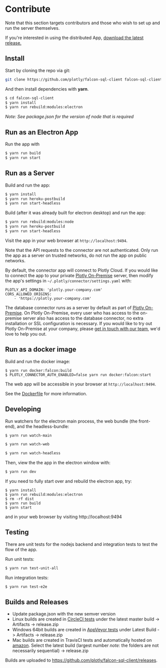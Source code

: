 # Contribute

Note that this section targets contributors and those who wish to set up and run the server themselves.

If you're interested in using the distributed App, [download the latest release.](https://github.com/plotly/falcon-sql-client/releases)

## Install

Start by cloning the repo via git:

```bash
git clone https://github.com/plotly/falcon-sql-client falcon-sql-client
```

And then install dependencies with **yarn**.

```bash
$ cd falcon-sql-client
$ yarn install
$ yarn run rebuild:modules:electron
```

*Note: See package.json for the version of node that is required*

## Run as an Electron App
Run the app with
```bash
$ yarn run build
$ yarn run start
```

## Run as a Server

Build and run the app:
```bash
$ yarn install
$ yarn run heroku-postbuild
$ yarn run start-headless
```

Build (after it was already built for electron desktop) and run the app:
```bash
$ yarn run rebuild:modules:node
$ yarn run heroku-postbuild
$ yarn run start-headless
```

Visit the app in your web browser at `http://localhost:9494`.

Note that the API requests to the connector are not authenticated. Only run the app as a server on trusted networks, do not run the app on public networks.

By default, the connector app will connect to Plotly Cloud. If you would like to connect the app to your private [Plotly On-Premise](https://plot.ly/products/on-premise) server, then modify the app's settings in `~/.plotly/connector/settings.yaml` with:

```
PLOTLY_API_DOMAIN: 'plotly.your-company.com'
CORS_ALLOWED_ORIGINS:
    - 'https://plotly.your-company.com'
```

The database connector runs as a server by default as part of [Plotly On-Premise](https://plot.ly/products/on-premise). On Plotly On-Premise, every user who has access to the on-premise server also has access to the database connector, no extra installation or SSL configuration is necessary. If you would like to try out Plotly On-Premise at your company, please [get in touch with our team](https://plotly.typeform.com/to/seG7Vb), we'd love to help you out.

## Run as a docker image

Build and run the docker image:
```
$ yarn run docker:falcon:build
$ PLOTLY_CONNECTOR_AUTH_ENABLED=false yarn run docker:falcon:start
```

The web app will be accessible in your browser at `http://localhost:9494`.

See the [Dockerfile](https://github.com/plotly/falcon-sql-client/blob/master/Dockerfile) for more information.

## Developing

Run watchers for the electron main process, the web bundle (the front-end), and the headless-bundle:
```bash
$ yarn run watch-main
```

```bash
$ yarn run watch-web
```

```bash
$ yarn run watch-headless
```

Then, view the the app in the electron window with:

```bash
$ yarn run dev
```

If you need to fully start over and rebuild the electron app, try:
```
$ yarn install
$ yarn run rebuild:modules:electron
$ rm -rf dist
$ yarn run build
$ yarn start
```

and in your web browser by visiting http://localhost:9494

## Testing

There are unit tests for the nodejs backend and integration tests to test the flow of the app.

Run unit tests:
```bash
$ yarn run test-unit-all
```

Run integration tests:
```bash
$ yarn run test-e2e
```

## Builds and Releases

- Update package.json with the new semver version
- Linux builds are created in [CircleCI tests](https://circleci.com/gh/plotly/falcon-sql-client/tree/master) under the latest master build -> Artifacts -> release.zip
- Windows 64bit builds are created in [AppVeyor tests](https://ci.appveyor.com/project/AppVeyorDashAdmin/falcon-sql-client)  under Latest Build -> Artifacts -> release.zip
- Mac builds are created in TravisCI tests and automatically hosted on [amazon](https://s3.console.aws.amazon.com/s3/buckets/falcon-travis-artifacts/plotly/falcon-sql-client/?region=us-east-1&tab=overview). Select the latest build (largest number *note:* the folders are not necessarily sequential) -> release.zip

Builds are uploaded to https://github.com/plotly/falcon-sql-client/releases.
